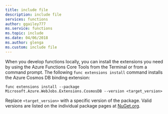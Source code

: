 ```yaml
---
title: include file
description: include file
services: functions
author: ggailey777
ms.service: functions
ms.topic: include
ms.date: 04/06/2018
ms.author: glenga
ms.custom: include file
---
```


When you develop functions locally, you can install the extensions you need by using the Azure Functions Core Tools from the Terminal or from a command prompt. The following `func extensions install` command installs the Azure Cosmos DB binding extension:

```
func extensions install --package Microsoft.Azure.WebJobs.Extensions.CosmosDB --version <target_version>
```

Replace `<target_version>` with a specific version of the package. Valid versions are listed on the individual package pages at [NuGet.org](https://nuget.org).
